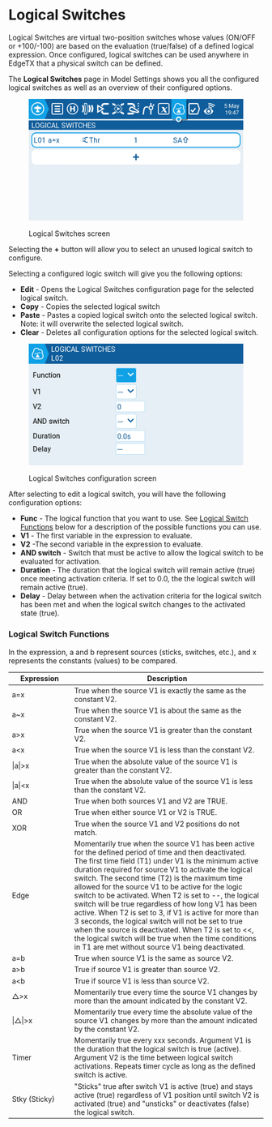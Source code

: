 # Logical Switches

Logical Switches are virtual two-position switches whose values (ON/OFF or +100/-100) are based on the evaluation (true/false) of a defined logical expression. Once configured, logical switches can be used anywhere in EdgeTX that a physical switch can be defined.

The **Logical Switches** page in Model Settings shows you all the configured logical switches as well as an overview of their configured options.

<figure><img src="../../.gitbook/assets/logicalswitches1.png" alt=""><figcaption><p>Logical Switches screen</p></figcaption></figure>

Selecting the **+** button will allow you to select an unused logical switch to configure.

Selecting a configured logic switch will give you the following options:

* **Edit** - Opens the Logical Switches configuration page for the selected logical switch.
* **Copy** - Copies the selected logical switch
* **Paste** - Pastes a copied logical switch onto the selected logical switch. Note: it will overwrite the selected logical switch.
* **Clear** - Deletes all configuration options for the selected logical switch.

<figure><img src="../../.gitbook/assets/logicalswitches2.png" alt=""><figcaption><p>Logical Switches configuration screen</p></figcaption></figure>

After selecting to edit a logical switch, you will have the following configuration options:

* **Func** - The logical function that you want to use. See [Logical Switch Functions](logical-switches.md#logical\_switches\_judgment\_conditions\_and\_logical\_expressions) below for a description of the possible functions you can use.
* **V1** - The first variable in the expression to evaluate.
* **V2** -The second variable in the expression to evaluate.
* **AND switch** - Switch that must be active to allow the logical switch to be evaluated for activation.
* **Duration** - The duration that the logical switch will remain active (true) once meeting activation criteria. If set to 0.0, the the logical switch will remain active (true).
* **Delay** - Delay between when the activation criteria for the logical switch has been met and when the logical switch changes to the activated state (true).

### Logical Switch Functions <a href="#logical_switches_judgment_conditions_and_logical_expressions" id="logical_switches_judgment_conditions_and_logical_expressions"></a>

In the expression, a and b represent sources (sticks, switches, etc.), and x represents the constants (values) to be compared.

<table><thead><tr><th width="137">Expression</th><th width="606">Description</th></tr></thead><tbody><tr><td>a=x</td><td>True when the source V1 is exactly the same as the constant V2.</td></tr><tr><td>a~x</td><td>True when the source V1 is about the same as the constant V2.</td></tr><tr><td>a>x</td><td>True when the source  V1 is greater than the constant V2.</td></tr><tr><td>a&#x3C;x</td><td>True when the source  V1 is less than the constant V2.</td></tr><tr><td>|a|>x</td><td>True when the absolute value of the source V1 is greater than the constant V2.</td></tr><tr><td>|a|&#x3C;x</td><td>True when the absolute value of the source V1 is less than the constant V2.</td></tr><tr><td>AND</td><td>True when both sources V1 and V2 are TRUE.</td></tr><tr><td>OR</td><td>True when either source V1 or V2 is TRUE.</td></tr><tr><td>XOR</td><td>True when the source V1 and V2 positions do not match.</td></tr><tr><td>Edge</td><td>Momentarily true when the source V1 has been active for the defined period of time and then deactivated. The first time field (T1) under V1 is the minimum active duration required for source V1 to activate the logical switch. The second time (T2) is the maximum time allowed for the source V1 to be active for the logic switch to be activated. When T2 is set to --, the logical switch will be true regardless of how long V1 has been active. When T2 is set to 3, if V1 is active for more than 3 seconds, the logical switch will not be set to true when the source is deactivated. When T2 is set to &#x3C;&#x3C;, the logical switch will be true when the time conditions in T1 are met without source V1 being deactivated.</td></tr><tr><td>a=b</td><td>True when source V1 is the same as source V2.</td></tr><tr><td>a>b</td><td>True if source V1 is greater than source V2.</td></tr><tr><td>a&#x3C;b</td><td>True if source V1 is less than source V2.</td></tr><tr><td>△>x</td><td>Momentarily true every time the source V1 changes by more than the amount indicated by the constant V2. </td></tr><tr><td>|△|>x</td><td>Momentarily true every time the absolute value of the source V1 changes by more than the amount indicated by the constant V2.</td></tr><tr><td>Timer</td><td>Momentarily true every xxx seconds. Argument V1 is the duration that the logical switch is true (active). Argument V2 is the time between logical switch activations. Repeats timer cycle as long as the defined switch is active.</td></tr><tr><td>Stky (Sticky)</td><td>"Sticks" true after switch V1 is active (true) and stays active (true) regardless of V1 position until switch V2 is activated (true) and "unsticks" or deactivates (false) the logical switch.</td></tr></tbody></table>
